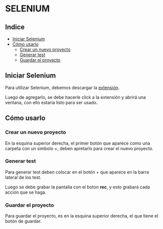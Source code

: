 # SELENIUM

## Indice

* [Iniciar Selenium](#iniciar-selenium)
* [Cómo usarlo](#cómo-usarlo)
    * [Crear un nuevo proyecto](#crear-un-nuevo-proyecto)
    * [Generar test](#generar-test)
    * [Guardar el proyecto](#guardar-el-proyecto)

## Iniciar Selenium

Para utilizar Selenium, debemos descargar la [extensión](https://www.selenium.dev/selenium-ide/).

Luego de agregarlo, se debe hacerle click a la extensión y abrirá una ventana, con ello estaría listo para ser usado.

## Cómo usarlo

### Crear un nuevo proyecto

En la esquina superior derecha, el primer botón que aparece como una carpeta con un simbolo +, deben apretarlo para crear el nuevo proyecto.

### Generar test

Para generar test deben colocar en el botón + que aparece en la barra lateral de los test.

Luego se debe grabar la pantalla con el boton **rec**, y esto grabará cada acción que se haga.

### Guardar el proyecto

Para guardar el proyecto, es en la esquina superior derecha, el que tiene el botón de guardar. 